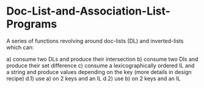 # Doc-List-and-Association-List-Programs
A series of functions revolving around doc-lists (DL) and inverted-lists which can:

a) consume two DLs and produce their intersection
b) consume two Dls and produce their set difference
c) consume a lexicographically ordered IL and a string and produce values depending on the key (more details in design recipe)
d.1) use a) on 2 keys and an IL
d.2) use b) on 2 keys and an IL
